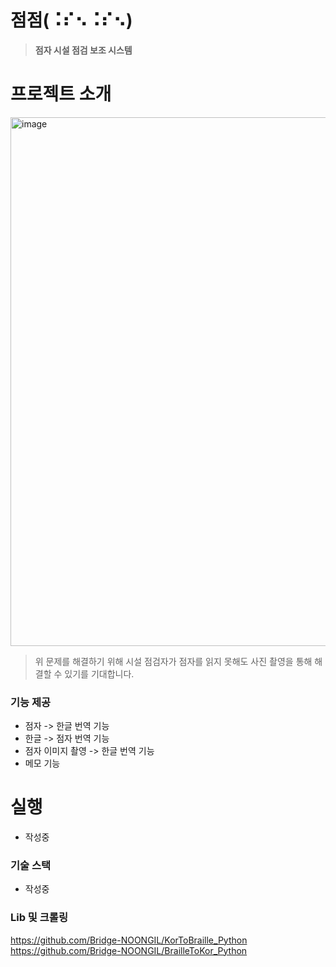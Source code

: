 # **점점(⠨⠎⠢⠨⠎⠢)**
> **점자 시설 점검 보조 시스템**


# 프로젝트 소개
<img width="846" alt="image" src="https://github.com/user-attachments/assets/5b5bf7fd-3a1c-4a91-8fa7-f2d219a46710" />

> 위 문제를 해결하기 위해 시설 점검자가 점자를 읽지 못해도 사진 촬영을 통해 해결할 수 있기를 기대합니다.

### 기능 제공
- 점자 -> 한글 번역 기능
- 한글 -> 점자 번역 기능
- 점자 이미지 촬영 -> 한글 번역 기능
- 메모 기능


# 실행
- 작성중


### 기술 스택
- 작성중

### Lib 및 크롤링
https://github.com/Bridge-NOONGIL/KorToBraille_Python
https://github.com/Bridge-NOONGIL/BrailleToKor_Python
